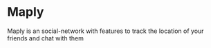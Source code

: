 # Maply
Maply is an social-network with features to track the location of your friends and chat with them

